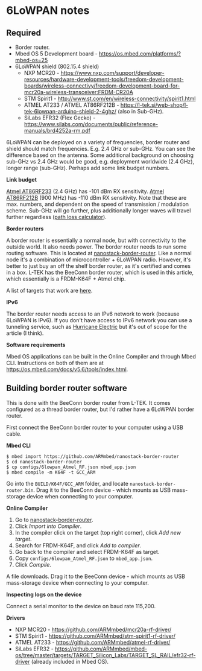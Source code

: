 # 6LoWPAN notes

## Required

* Border router.
* Mbed OS 5 Development board - https://os.mbed.com/platforms/?mbed-os=25
* 6LoWPAN shield (802.15.4 shield)
    * NXP MCR20 - https://www.nxp.com/support/developer-resources/hardware-development-tools/freedom-development-boards/wireless-connectivy/freedom-development-board-for-mcr20a-wireless-transceiver:FRDM-CR20A
    * STM Spirit1 - http://www.st.com/en/wireless-connectivity/spirit1.html
    * ATMEL AT233 / ATMEL AT86RF212B - https://l-tek.si/web-shop/l-tek-6lowpan-arduino-shield-2-4ghz/ (also in Sub-GHz).
    * SiLabs EFR32 (Flex Gecko) - https://www.silabs.com/documents/public/reference-manuals/brd4252a-rm.pdf

6LoWPAN can be deployed on a variety of frequencies, border router and shield should match frequencies. E.g. 2.4 GHz or sub-GHz. You can see the difference based on the antenna. Some additional background on choosing sub-GHz vs 2.4 GHz would be good, e.g. deployment worldwide (2.4 GHz), longer range (sub-GHz). Perhaps add some link budget numbers.

**Link budget**

[Atmel AT86RF233](http://ww1.microchip.com/downloads/en/DeviceDoc/Atmel-8351-MCU_Wireless-AT86RF233_Datasheet.pdf) (2.4 GHz) has -101 dBm RX sensitivity. [Atmel AT86RF212B](http://ww1.microchip.com/downloads/en/DeviceDoc/Atmel-42002-MCU_Wireless-AT86RF212B_Datasheet.pdf) (900 MHz) has -110 dBm RX sensitivity. Note that these are max. numbers, and dependent on the speed of transmission / modulation scheme. Sub-GHz will go further, plus additionally longer waves will travel further regardless ([path loss calculator](http://www.wirelesscommunication.nl/reference/chaptr03/pel/loss.htm)).

**Border routers**

A border router is essentially a normal node, but with connectivity to the outside world. It also needs power. The border router needs to run some routing software. This is located at [nanostack-border-router](https://github.com/ARMmbed/nanostack-border-router). Like a normal node it's a combination of microcontroller + 6LoWPAN radio. However, it's better to just buy an off the shelf border router, as it's certified and comes in a box. L-TEK has the BeeConn border router, which is used in this article, which essentially is a FRDM-K64F + Atmel chip.

A list of targets that work are [here](https://github.com/ARMmbed/mbed-os-example-mesh-minimal/blob/master/Hardware.md).

**IPv6**

The border router needs access to an IPv6 network to work (because 6LoWPAN is IPv6). If you don't have access to IPv6 network you can use a tunneling service, such as [Hurricane Electric](https://tunnelbroker.net) but it's out of scope for the article (I think).

**Software requirements**

Mbed OS applications can be built in the Online Compiler and through Mbed CLI. Instructions on both of them are at https://os.mbed.com/docs/v5.6/tools/index.html.

## Building border router software

This is done with the BeeConn border router from L-TEK. It comes configured as a thread border router, but I'd rather have a 6LoWPAN border router.

First connect the BeeConn border router to your computer using a USB cable.

**Mbed CLI**

```
$ mbed import https://github.com/ARMmbed/nanostack-border-router
$ cd nanostack-border-router
$ cp configs/6lowpan_Atmel_RF.json mbed_app.json
$ mbed compile -m K64F -t GCC_ARM
```

Go into the `BUILD/K64F/GCC_ARM` folder, and locate `nanostack-border-router.bin`. Drag it to the BeeConn device - which mounts as USB mass-storage device when connecting to your computer.

**Online Compiler**

1. Go to [nanostack-border-router](https://os.mbed.com/teams/mbed-os-examples/code/nanostack-border-router/).
1. Click *Import into Compiler*.
1. In the compiler click on the target (top right corner), click *Add new target*.
1. Search for FRDM-K64F, and click *Add to compiler*.
1. Go back to the compiler and select FRDM-K64F as target.
1. Copy `configs/6lowpan_Atmel_RF.json` to `mbed_app.json`.
1. Click *Compile*.

A file downloads. Drag it to the BeeConn device - which mounts as USB mass-storage device when connecting to your computer.

**Inspecting logs on the device**

Connect a serial monitor to the device on baud rate 115,200.



**Drivers**

* NXP MCR20 - https://github.com/ARMmbed/mcr20a-rf-driver/
* STM Spirit1 - https://github.com/ARMmbed/stm-spirit1-rf-driver/
* ATMEL AT233 - https://github.com/ARMmbed/atmel-rf-driver/
* SiLabs EFR32 - https://github.com/ARMmbed/mbed-os/tree/master/targets/TARGET_Silicon_Labs/TARGET_SL_RAIL/efr32-rf-driver (already included in Mbed OS).

